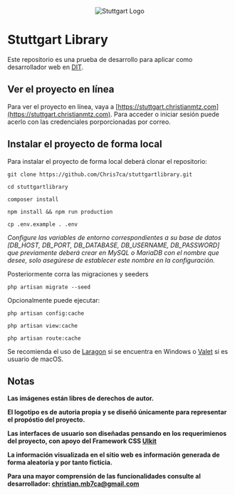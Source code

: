 <p align="center"><img src="https://stuttgart.christianmtz.com/images/stuttgart-logo.png" alt="Stuttgart Logo"></p>

# Stuttgart Library

Este repositorio es una prueba de desarrollo para aplicar como desarrollador web en [DIT](WWW.DIT.MX).

## Ver el proyecto en línea

Para ver el proyecto en línea, vaya a [https://stuttgart.christianmtz.com](https://stuttgart.christianmtz.com). Para acceder o iniciar sesión puede acerlo con las credenciales porporcionadas por correo.

## Instalar el proyecto de forma local

Para instalar el proyecto de forma local deberá clonar el repositorio:

```git clone https://github.com/Chris7ca/stuttgartlibrary.git```

```cd stuttgartlibrary```

```composer install```

```npm install && npm run production```

```cp .env.example . .env```
 
*Configure las variables de entorno correspondientes a su base de datos [DB_HOST, DB_PORT, DB_DATABASE, DB_USERNAME, DB_PASSWORD] que previamente deberá crear en MySQL o MariaDB con el nombre que desee, solo asegúrese de establecer este nombre en la configuración.*

Posteriormente corra las migraciones y seeders

```php artisan migrate --seed```

Opcionalmente puede ejecutar:

```php artisan config:cache```

```php artisan view:cache```

```php artisan route:cache```

Se recomienda el uso de [Laragon](https://laragon.org/) si se encuentra en Windows o [Valet](https://laravel.com/docs/7.x/valet) si es usuario de macOS. 

## Notas

**Las imágenes están libres de derechos de autor.**

**El logotipo es de autoria propia y se diseñó únicamente para representar el propóstio del proyecto.**

**Las interfaces de usuario son diseñadas pensando en los requerimienos del proyecto, con apoyo del Framework CSS [UIkit](https://getuikit.com)**

**La información visualizada en el sitio web es información generada de forma aleatoria y por tanto ficticia.**

**Para una mayor comprensión de las funcionalidades consulte al desarrollador: christian.mb7ca@gmail.com**